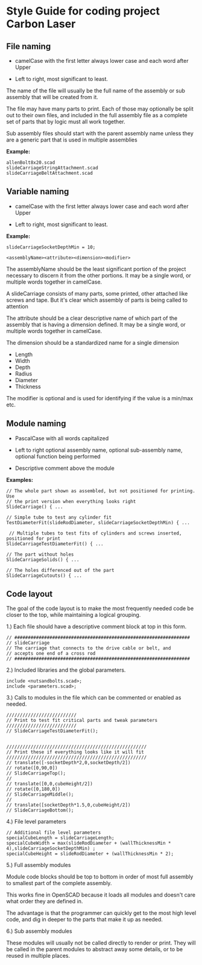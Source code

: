 # Style Guide for coding project Carbon Laser

## File naming

 - camelCase with the first letter always lower case and each word after Upper

 - Left to right, most significant to least.  

The name of the file will usually be the full name of the assembly or sub assembly that will be created from it.

The file may have many parts to print.  Each of those may optionally be split out to their own files, and included in the full assembly file as a complete set of parts that by logic must all work together.

Sub assembly files should start with the parent assembly name unless they are a generic part that is used in multiple assemblies

**Example:**

```
allenBolt8x20.scad
slideCarriageStringAttachment.scad
slideCarriageBeltAttachment.scad
```

## Variable naming

 - camelCase with the first letter always lower case and each word after Upper

 - Left to right, most significant to least.  

**Example:**

```
slideCarriageSocketDepthMin = 10;
```

```
<assemblyName><attribute><dimension><modifier>
```

The assemblyName should be the least significant portion of the project necessary to discern it from the other portions.  It may be a single word, or multiple words together in camelCase.

A slideCarriage consists of many parts, some printed, other attached like screws and tape.  But it's clear which assembly of parts is being called to attention

The attribute should be a clear descriptive name of which part of the assembly that is having a dimension defined. It may be a single word, or multiple words together in camelCase.

The dimension should be a standardized name for a single dimension
 - Length
 - Width
 - Depth
 - Radius
 - Diameter
 - Thickness

The modifier is optional and is used for identifying if the value is a min/max etc.

## Module naming

 - PascalCase with all words capitalized

 - Left to right optional assembly name, optional sub-assembly name, optional function being performed

 - Descriptive comment above the module

**Examples:**

```
// The whole part shown as assembled, but not positioned for printing.  Use
// the print version when everything looks right
SlideCarriage() { ...

// Simple tube to test any cylinder fit
TestDiameterFit(slideRodDiameter, slideCarriageSocketDepthMin) { ...

 // Multiple tubes to test fits of cylinders and screws inserted, positioned for print
SlideCarriageTestDiameterFit() { ...

// The part without holes
SlideCarriageSolids() { ...

// The holes differenced out of the part
SlideCarriageCutouts() { ...
```

## Code layout

The goal of the code layout is to make the most frequently needed code be closer to the top, while maintaining a logical grouping.

1.) Each file should have a descriptive comment block at top in this form.

```
// #################################################################
// slideCarriage
// The carriage that connects to the drive cable or belt, and
// accepts one end of a cross rod
// #################################################################
```

2.) Included libraries and the global parameters.

```
include <nutsandbolts.scad>;
include <parameters.scad>;
```

3.) Calls to modules in the file which can be commented or enabled as needed.

```
//////////////////////////
// Print to test fit critical parts and tweak parameters
//////////////////////////
// SlideCarriageTestDiameterFit();


////////////////////////////////////////////////////
// Print these if everything looks like it will fit
////////////////////////////////////////////////////
// translate([-socketDepth*2,0,socketDepth/2])
// rotate([0,90,0])
// SlideCarriageTop();
//
// translate([0,0,cubeHeight/2])
// rotate([0,180,0])
// SlideCarriageMiddle();
//
// translate([socketDepth*1.5,0,cubeHeight/2])
// SlideCarriageBottom();
```

4.) File level parameters

```
// Additional file level parameters
specialCubeLength = slideCarriageLength;
specialCubeWidth = max(slideRodDiameter + (wallThicknessMin * 4),slideCarriageSocketDepthMin) ;
specialCubeHeight = slideRodDiameter + (wallThicknessMin * 2);
```

5.) Full assembly modules

Module code blocks should be top to bottom in order of most full assembly to smallest part of the complete assembly.  

This works fine in OpenSCAD because it loads all modules and doesn't care what order they are defined in.  

The advantage is that the programmer can quickly get to the most high level code, and dig in deeper to the parts that make it up as needed.

6.) Sub assembly modules

These modules will usually not be called directly to render or print.  They will be called in the parent modules to abstract away some details, or to be reused in multiple places.
